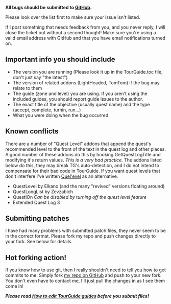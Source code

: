 **All bugs should be submitted to [GitHub](http://github.com/tekkub/TourGuide/issues).**

Please look over the list first to make sure your issue isn't listed.

If I post something that needs feedback from you, and you never reply, I will close the ticket out without a second thought!  Make sure you're using a valid email address with GitHub and that you have email notifications turned on.

Important info you should include
---------------------------------

* The version you are running (Please look it up in the TourGuide.toc file, don't just say "the latest")
* The version of related addons (LightHeaded, TomTom) if the bug may relate to them
* The guide (zone and level) you are using.  If you aren't using the included guides, you should report guide issues to the author.
* The exact title of the objective (usually quest name) and the type (accept, complete, turnin, run...)
* What you were doing when the bug occurred

Known conflicts
---------------

There are a number of "Quest Level" addons that append the quest's recommended level to the front of the text in the quest log and other places.
A good number of these addons do this by hooking GetQuestLogTitle and modifying it's return values. _*This is a very bad practice.*_
The addons listed below do this, they may break TG's auto-detection, and I do not intend to compensate for their bad code in TourGuide.
If you want quest levels that don't interfere I've written [Quel'evel](http://www.wowinterface.com/downloads/fileinfo.php?id=8631) as an alternative.

* QuestLevel by Elkano (and the many &quot;revived&quot; versions floating around)
* QuestLongList by Zevzabich
* QuestIOn *Can be disabled by turning off the quest level feature*
* Extended Quest Log 3

Submitting patches
------------------

I have had many problems with submitted patch files, they never seem to be in the correct format.  Please fork my repo and push changes directly to your fork.  See below for details.

Hot forking action!
-------------------

If you know how to use git, then I really shouldn't need to tell you how to get commits to me.
Simply fork [my repo on GitHub](http://github.com/tekkub/tourguide) and push to your new fork.
You don't even have to contact me, I'll just pull the changes in as I see them come in!

***Please read [How to edit TourGuide guides](http://github.com/tekkub/TourGuide/tree/docs/writing_guides.markdown) before you submit files!***
